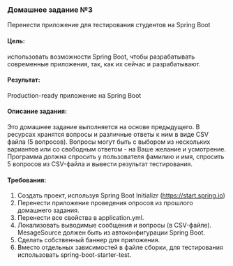 ### Домашнее задание №3
Перенести приложение для тестирования студентов на Spring Boot

#### Цель:
использовать возможности Spring Boot, чтобы разрабатывать современные приложения, 
так, как их сейчас и разрабатывают.

#### Результат:
Production-ready приложение на Spring Boot

#### Описание задания:
Это домашнее задание выполняется на основе предыдущего.
В ресурсах хранятся вопросы и различные ответы к ним в виде CSV файла (5 вопросов).
Вопросы могут быть с выбором из нескольких вариантов или со свободным ответом - на Ваше желание и усмотрение.
Программа должна спросить у пользователя фамилию и имя, спросить 5 вопросов из CSV-файла и вывести результат тестирования.

#### Требования:

1. Создать проект, используя Spring Boot Initializr (https://start.spring.io)
2. Перенести приложение проведения опросов из прошлого домашнего задания.
3. Перенести все свойства в application.yml.
4. Локализовать выводимые сообщения и вопросы (в CSV-файле). MesageSource должен быть из автоконфигурации Spring Boot.
5. Сделать собственный баннер для приложения.
6. Вместо отдельных зависимостей в файле сборки, для тестирования использовать spring-boot-starter-test.